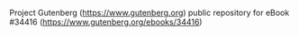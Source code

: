 Project Gutenberg (https://www.gutenberg.org) public repository for eBook #34416 (https://www.gutenberg.org/ebooks/34416)
